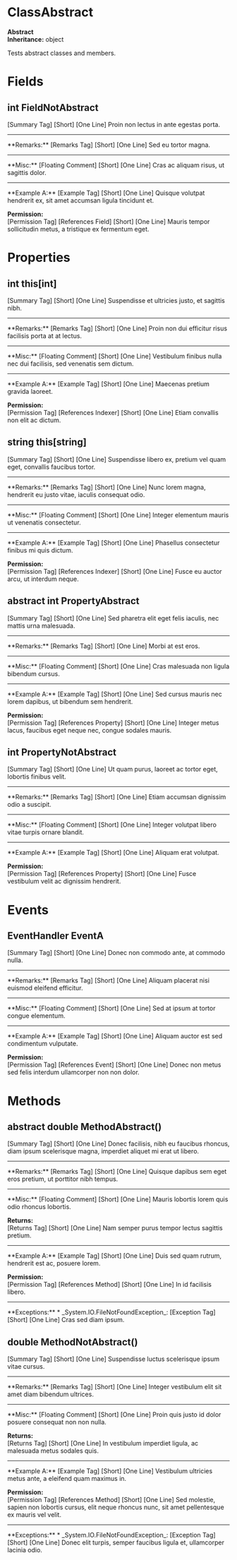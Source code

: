 # ClassAbstract

**Abstract**  
**Inheritance:** object  
  
Tests abstract classes and members.  
  

# Fields

## int FieldNotAbstract

[Summary Tag] [Short] [One Line] Proin non lectus in ante egestas porta.  
  
<hr/>  
**Remarks:**  
[Remarks Tag] [Short] [One Line] Sed eu tortor magna.  
  
<hr/>  
**Misc:**  
[Floating Comment] [Short] [One Line] Cras ac aliquam risus, ut sagittis dolor.  
  
<hr/>  
**Example A:**  
[Example Tag] [Short] [One Line] Quisque volutpat hendrerit ex, sit amet accumsan ligula tincidunt et.  
  
**Permission:**  
[Permission Tag] [References Field] [Short] [One Line] Mauris tempor sollicitudin metus, a tristique ex fermentum eget.  
  

# Properties

## int this[int]

[Summary Tag] [Short] [One Line] Suspendisse et ultricies justo, et sagittis nibh.  
  
<hr/>  
**Remarks:**  
[Remarks Tag] [Short] [One Line] Proin non dui efficitur risus facilisis porta at at lectus.  
  
<hr/>  
**Misc:**  
[Floating Comment] [Short] [One Line] Vestibulum finibus nulla nec dui facilisis, sed venenatis sem dictum.  
  
<hr/>  
**Example A:**  
[Example Tag] [Short] [One Line] Maecenas pretium gravida laoreet.  
  
**Permission:**  
[Permission Tag] [References Indexer] [Short] [One Line] Etiam convallis non elit ac dictum.  
  

## string this[string]

[Summary Tag] [Short] [One Line] Suspendisse libero ex, pretium vel quam eget, convallis faucibus tortor.  
  
<hr/>  
**Remarks:**  
[Remarks Tag] [Short] [One Line] Nunc lorem magna, hendrerit eu justo vitae, iaculis consequat odio.  
  
<hr/>  
**Misc:**  
[Floating Comment] [Short] [One Line] Integer elementum mauris ut venenatis consectetur.  
  
<hr/>  
**Example A:**  
[Example Tag] [Short] [One Line] Phasellus consectetur finibus mi quis dictum.  
  
**Permission:**  
[Permission Tag] [References Indexer] [Short] [One Line] Fusce eu auctor arcu, ut interdum neque.  
  

## abstract int PropertyAbstract

[Summary Tag] [Short] [One Line] Sed pharetra elit eget felis iaculis, nec mattis urna malesuada.  
  
<hr/>  
**Remarks:**  
[Remarks Tag] [Short] [One Line] Morbi at est eros.  
  
<hr/>  
**Misc:**  
[Floating Comment] [Short] [One Line] Cras malesuada non ligula bibendum cursus.  
  
<hr/>  
**Example A:**  
[Example Tag] [Short] [One Line] Sed cursus mauris nec lorem dapibus, ut bibendum sem hendrerit.  
  
**Permission:**  
[Permission Tag] [References Property] [Short] [One Line] Integer metus lacus, faucibus eget neque nec, congue sodales mauris.  
  

## int PropertyNotAbstract

[Summary Tag] [Short] [One Line] Ut quam purus, laoreet ac tortor eget, lobortis finibus velit.  
  
<hr/>  
**Remarks:**  
[Remarks Tag] [Short] [One Line] Etiam accumsan dignissim odio a suscipit.  
  
<hr/>  
**Misc:**  
[Floating Comment] [Short] [One Line] Integer volutpat libero vitae turpis ornare blandit.  
  
<hr/>  
**Example A:**  
[Example Tag] [Short] [One Line] Aliquam erat volutpat.  
  
**Permission:**  
[Permission Tag] [References Property] [Short] [One Line] Fusce vestibulum velit ac dignissim hendrerit.  
  

# Events

## EventHandler EventA

[Summary Tag] [Short] [One Line] Donec non commodo ante, at commodo nulla.  
  
<hr/>  
**Remarks:**  
[Remarks Tag] [Short] [One Line] Aliquam placerat nisi euismod eleifend efficitur.  
  
<hr/>  
**Misc:**  
[Floating Comment] [Short] [One Line] Sed at ipsum at tortor congue elementum.  
  
<hr/>  
**Example A:**  
[Example Tag] [Short] [One Line] Aliquam auctor est sed condimentum vulputate.  
  
**Permission:**  
[Permission Tag] [References Event] [Short] [One Line] Donec non metus sed felis interdum ullamcorper non non dolor.  
  

# Methods

## abstract double MethodAbstract()

[Summary Tag] [Short] [One Line] Donec facilisis, nibh eu faucibus rhoncus, diam ipsum scelerisque magna, imperdiet aliquet mi erat ut libero.  
  
<hr/>  
**Remarks:**  
[Remarks Tag] [Short] [One Line] Quisque dapibus sem eget eros pretium, ut porttitor nibh tempus.  
  
<hr/>  
**Misc:**  
[Floating Comment] [Short] [One Line] Mauris lobortis lorem quis odio rhoncus lobortis.  
  
**Returns:**  
[Returns Tag] [Short] [One Line] Nam semper purus tempor lectus sagittis pretium.  
  
<hr/>  
**Example A:**  
[Example Tag] [Short] [One Line] Duis sed quam rutrum, hendrerit est ac, posuere lorem.  
  
**Permission:**  
[Permission Tag] [References Method] [Short] [One Line] In id facilisis libero.  
  
<hr/>  
**Exceptions:**  
* _System.IO.FileNotFoundException_: [Exception Tag] [Short] [One Line] Cras sed diam ipsum.  

  

## double MethodNotAbstract()

[Summary Tag] [Short] [One Line] Suspendisse luctus scelerisque ipsum vitae cursus.  
  
<hr/>  
**Remarks:**  
[Remarks Tag] [Short] [One Line] Integer vestibulum elit sit amet diam bibendum ultrices.  
  
<hr/>  
**Misc:**  
[Floating Comment] [Short] [One Line] Proin quis justo id dolor posuere consequat non non nulla.  
  
**Returns:**  
[Returns Tag] [Short] [One Line] In vestibulum imperdiet ligula, ac malesuada metus sodales quis.  
  
<hr/>  
**Example A:**  
[Example Tag] [Short] [One Line] Vestibulum ultricies metus ante, a eleifend quam maximus in.  
  
**Permission:**  
[Permission Tag] [References Method] [Short] [One Line] Sed molestie, sapien non lobortis cursus, elit neque rhoncus nunc, sit amet pellentesque ex mauris vel velit.  
  
<hr/>  
**Exceptions:**  
* _System.IO.FileNotFoundException_: [Exception Tag] [Short] [One Line] Donec elit turpis, semper faucibus ligula et, ullamcorper lacinia odio.  

  

